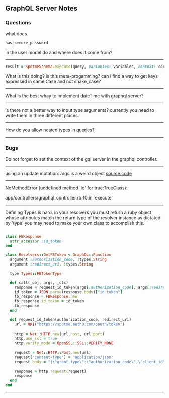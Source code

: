 ## GraphQL Server Notes

### Questions

what does 
```ruby
has_secure_password
```
in the user model do and where does it come from?

----

```ruby
result = SpotmeSchema.execute(query, variables: variables, context: context, operation_name: operation_name)
```
What is this doing? is this meta-progamming? can i find a way to get keys expressed in camelCase and not snake_case?

----

What is the best whay to implement dateTime with graphql server?

----

is there not a better way to input type arguments?  currently you need to write them in three different places.

---

How do you allow nested types in queries?

___ 
### Bugs

Do not forget to set the context of the gql server in the graphql controller.

----

using an update mutation: args is a weird object
[source code](https://github.com/rmosolgo/graphql-ruby/blob/master/lib/graphql/query/arguments.rb)
____ 

NoMethodError (undefined method `id' for true:TrueClass):

app/controllers/graphql_controller.rb:10:in `execute'

---

Defining Types is hard.
in your resolvers you must return a ruby object whose attributes match the return type of the resolver instance as dictated by 'type'
you may need to make your own class to accomplish this.

```ruby

class FBResponse 
  attr_accessor :id_token
end

class Resolvers::GetFBToken < GraphQL::Function
  argument :authorization_code, !types.String
  argument :redirect_uri, !types.String

  type Types::FBTokenType

  def call(_obj, args, _ctx)
    response = request_id_token(args[:authorization_code], args[:redirect_uri])
    id_token = JSON.parse(response.body)["id_token"]
    fb_response = FBResponse.new
    fb_response.id_token = id_token
    fb_response
  end

  def request_id_token(authorization_code, redirect_uri)
    url = URI("https://spotme.auth0.com/oauth/token")
    
    http = Net::HTTP.new(url.host, url.port)
    http.use_ssl = true
    http.verify_mode = OpenSSL::SSL::VERIFY_NONE
    
    request = Net::HTTP::Post.new(url)
    request["content-type"] = 'application/json'
    request.body = "{\"grant_type\":\"authorization_code\",\"client_id\": \"#{ENV["AUTH0_CLIENT_ID"]}\",\"client_secret\": \"#{ENV["AUTH0_CLIENT_SECRET"]}\",\"code\": \"#{authorization_code}\",\"redirect_uri\": \"#{redirect_uri}\"}"
    
    response = http.request(request)
    response
  end
end
```

----
